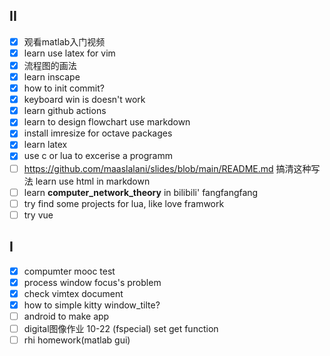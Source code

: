 ## II
<!-- - xournal: 旋转吸附？绘制圆角句型 -->
<!-- - from 'github520', learn github actions [github520](https://github.com/521xueweihan/GitHub520/commit/e2ac158c951f68a285dd754d704427ba8f281f1e) -->
<!-- - learn matlab ~~guide~~ -->
- [X] 观看matlab入门视频
- [X] learn use latex for vim 
- [X] 流程图的画法
- [X] learn inscape
- [X] how to init commit?
- [X] keyboard win is doesn't work
- [X] learn github actions
- [X] learn to design flowchart use markdown
- [X] install imresize for octave packages
- [X] learn latex
- [X] use c or lua to excerise a programm
- [ ] https://github.com/maaslalani/slides/blob/main/README.md 搞清这种写法 learn use html in markdown
- [ ] learn __computer_network_theory__ in bilibili' fangfangfang
- [ ] try find some projects for lua, like love framwork
- [ ] try vue

## I
- [X] compumter mooc test
- [X] process window focus's problem
- [X] check vimtex document
- [X] how to simple kitty window_tilte?
- [ ] android   to make app 
- [ ] digital图像作业 10-22 (fspecial) set get function 
- [ ] rhi homework(matlab gui)
